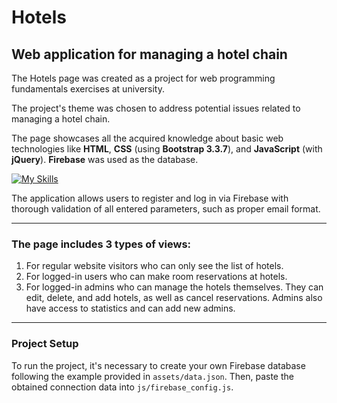 # Hotels

## Web application for managing a hotel chain

The Hotels page was created as a project for web programming fundamentals exercises at university.

The project's theme was chosen to address potential issues related to managing a hotel chain.

The page showcases all the acquired knowledge about basic web technologies like **HTML**, **CSS** (using **Bootstrap 3.3.7**), and **JavaScript** (with **jQuery**). **Firebase** was used as the database.

[![My Skills](https://skillicons.dev/icons?i=html,css,bootstrap,js,jquery,firebase)](https://skillicons.dev)

The application allows users to register and log in via Firebase with thorough validation of all entered parameters, such as proper email format.

---

### The page includes 3 types of views:

1. For regular website visitors who can only see the list of hotels.
1. For logged-in users who can make room reservations at hotels.
1. For logged-in admins who can manage the hotels themselves. They can edit, delete, and add hotels, as well as cancel reservations. Admins also have access to statistics and can add new admins.

---

### Project Setup

To run the project, it's necessary to create your own Firebase database following the example provided in `assets/data.json`. Then, paste the obtained connection data into `js/firebase_config.js`.
